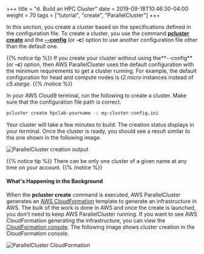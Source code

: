 +++
title = "d. Build an HPC Cluster"
date = 2019-09-18T10:46:30-04:00
weight = 70
tags = ["tutorial", "create", "ParallelCluster"]
+++

In this section, you create a cluster based on the specifications defined in the configuration file. To create a cluster, you use the command [**pcluster create**](https://docs.aws.amazon.com/parallelcluster/latest/ug/pluster.create.html) and the [**--config**](https://docs.aws.amazon.com/parallelcluster/latest/ug/pluster.create.html#pluster.create.namedarg) (or **-c**) option to use another configuration file other than the default one.

{{% notice tip %}}
If you create your cluster without using the**--config** (or **-c**) option, then AWS ParallelCluster uses the default configuration with the minimum requirements to get a cluster running. For example, the default configuration for head and compute nodes is *t2.micro* instances instead of *c5.xlarge*.
{{% /notice %}}


In your AWS Cloud9 terminal, run the following to create a cluster. Make sure that the configuration file path is correct.

```bash
pcluster create hpclab-yourname -c my-cluster-config.ini
```

Your cluster will take a few minutes to build. The creation status displays in your terminal. Once the cluster is ready, you should see a result similar to the one shown in the following image.

![ParallelCluster creation output](/images/hpc-aws-parallelcluster-workshop/pc-create-output-new.png)


{{% notice tip %}}
There can be only one cluster of a given name at any time on your account.
{{% /notice %}}


#### What's Happening in the Background

When the **pcluster create** command is executed, AWS ParallelCluster generates an [AWS CloudFormation](https://aws.amazon.com/cloudformation/) template to generate an infrastructure in AWS. The bulk of the work is done in AWS and once the create is launched, you don't need to keep AWS ParallelCluster running. If you want to see AWS CloudFormation generating the infrastructure, you can view the [CloudFormation console](https://console.aws.amazon.com/cloudformation/). The following image shows cluster creation in the CloudFormation console.

![ParallelCluster CloudFormation](/images/hpc-aws-parallelcluster-workshop/pc-cloudformation.png)
